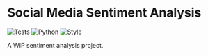# Social Media Sentiment Analysis
![Tests](https://github.com/JohN100x1/Sentiment-Analysis/workflows/Tests/badge.svg)
[![Python](https://img.shields.io/badge/python-3.10%2B-brightgreen)](https://www.python.org/)
[![Style](https://img.shields.io/badge/code%20style-black-000000.svg)](https://github.com/psf/black)

A WIP sentiment analysis project.